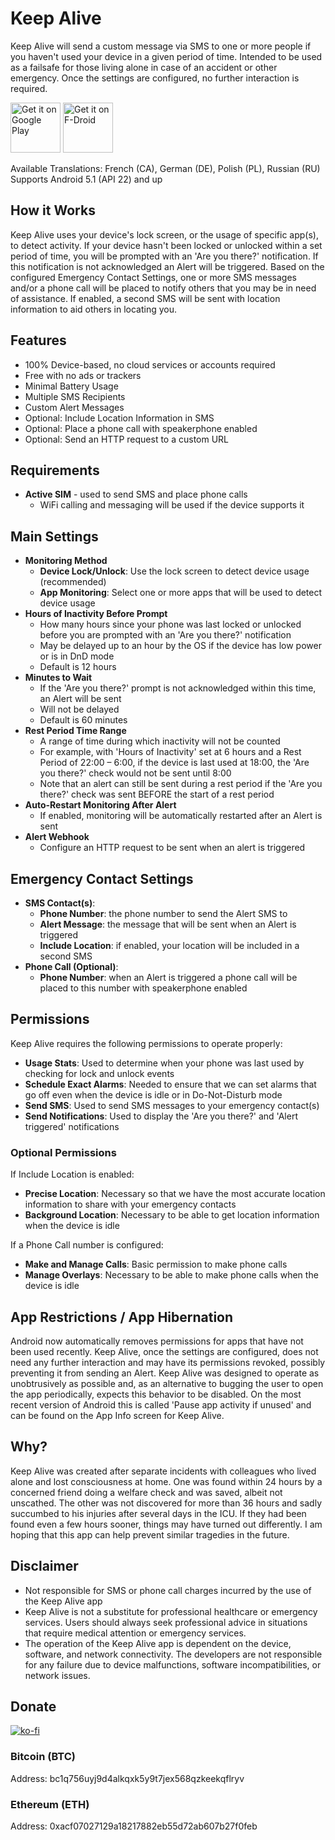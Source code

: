 # Keep Alive
Keep Alive will send a custom message via SMS to one or more people if you haven't used your device in a given period of time. 
Intended to be used as a failsafe for those living alone in case of an accident or other emergency.
Once the settings are configured, no further interaction is required.

[<img src="https://play.google.com/intl/en_us/badges/static/images/badges/en_badge_web_generic.png"
alt="Get it on Google Play"
height="80">](https://play.google.com/store/apps/details?id=io.keepalive.android)
[<img src="https://fdroid.gitlab.io/artwork/badge/get-it-on.png"
     alt="Get it on F-Droid"
     height="80">](https://f-droid.org/packages/io.keepalive.android/)

Available Translations: French (CA), German (DE), Polish (PL), Russian (RU)<br/>
Supports Android 5.1 (API 22) and up

## How it Works
  Keep Alive uses your device's lock screen, or the usage of specific app(s), to detect activity.
  If your device hasn't been locked or unlocked within a set period of time, you will be prompted with an 'Are you there?' notification.
  If this notification is not acknowledged an Alert will be triggered. Based on the configured Emergency Contact Settings, 
  one or more SMS messages and/or a phone call will be placed to notify others that you may be in need of assistance.
  If enabled, a second SMS will be sent with location information to aid others in locating you.

## Features
- 100% Device-based, no cloud services or accounts required
- Free with no ads or trackers
- Minimal Battery Usage
- Multiple SMS Recipients
- Custom Alert Messages
- Optional: Include Location Information in SMS
- Optional: Place a phone call with speakerphone enabled
- Optional: Send an HTTP request to a custom URL

## Requirements
  - **Active SIM** - used to send SMS and place phone calls
    - WiFi calling and messaging will be used if the device supports it

## Main Settings
- **Monitoring Method**
  - **Device Lock/Unlock**: Use the lock screen to detect device usage (recommended)
  - **App Monitoring**: Select one or more apps that will be used to detect device usage
- **Hours of Inactivity Before Prompt** 
  - How many hours since your phone was last locked or unlocked before you are prompted with an 'Are you there?' notification
  - May be delayed up to an hour by the OS if the device has low power or is in DnD mode
  - Default is 12 hours
- **Minutes to Wait**
  - If the 'Are you there?' prompt is not acknowledged within this time, an Alert will be sent
  - Will not be delayed
  - Default is 60 minutes
- **Rest Period Time Range**
  - A range of time during which inactivity will not be counted
  - For example, with 'Hours of Inactivity' set at 6 hours and a Rest Period of 22:00 – 6:00, if the device is last used at 18:00, the 'Are you there?' check would not be sent until 8:00  
  - Note that an alert can still be sent during a rest period if the 'Are you there?' check was sent BEFORE the start of a rest period
- **Auto-Restart Monitoring After Alert**
  - If enabled, monitoring will be automatically restarted after an Alert is sent
- **Alert Webhook**
  - Configure an HTTP request to be sent when an alert is triggered

## Emergency Contact Settings
- **SMS Contact(s)**:
  - **Phone Number**: the phone number to send the Alert SMS to
  - **Alert Message**: the message that will be sent when an Alert is triggered
  - **Include Location**: if enabled, your location will be included in a second SMS
- **Phone Call (Optional)**: 
  - **Phone Number**: when an Alert is triggered a phone call will be placed to this number with speakerphone enabled

## Permissions

Keep Alive requires the following permissions to operate properly:

* **Usage Stats**: Used to determine when your phone was last used by checking for lock and unlock events
* **Schedule Exact Alarms**: Needed to ensure that we can set alarms that go off even when the device is idle or in Do-Not-Disturb mode
* **Send SMS**: Used to send SMS messages to your emergency contact(s)
* **Send Notifications**: Used to display the 'Are you there?' and 'Alert triggered' notifications

### Optional Permissions
If Include Location is enabled:
* **Precise Location**: Necessary so that we have the most accurate location information to share with your emergency contacts
* **Background Location**: Necessary to be able to get location information when the device is idle

If a Phone Call number is configured:
* **Make and Manage Calls**: Basic permission to make phone calls
* **Manage Overlays**: Necessary to be able to make phone calls when the device is idle


## App Restrictions / App Hibernation 
Android now automatically removes permissions for apps that have not been used recently. 
Keep Alive, once the settings are configured, does not need any further interaction and may have its 
permissions revoked, possibly preventing it from sending an Alert. 
Keep Alive was designed to operate as unobtrusively as possible and, as an alternative to bugging the user to
open the app periodically, expects this behavior to be disabled. On the most recent version of Android this is called 
'Pause app activity if unused' and can be found on the App Info screen for Keep Alive. 


## Why?
Keep Alive was created after separate incidents with colleagues who lived alone and lost consciousness at home.
One was found within 24 hours by a concerned friend doing a welfare check and was saved, 
albeit not unscathed. The other was not discovered for more than 36 hours and sadly succumbed to his 
injuries after several days in the ICU. If they had been found even a few hours sooner, 
things may have turned out differently. I am hoping that this app can help prevent similar tragedies in the future.

## Disclaimer
- Not responsible for SMS or phone call charges incurred by the use of the Keep Alive app
- Keep Alive is not a substitute for professional healthcare or emergency services. Users should always seek
professional advice in situations that require medical attention or emergency services.
- The operation of the Keep Alive app is dependent on the device, software, and network connectivity. 
The developers are not responsible for any failure due to device malfunctions, software incompatibilities, or network issues.

## Donate

[![ko-fi](https://ko-fi.com/img/githubbutton_sm.svg)](https://ko-fi.com/keepalivedev)

### Bitcoin (BTC)
Address: bc1q756uyj9d4alkqxk5y9t7jex568qzkeekqflryv

### Ethereum (ETH)
Address: 0xacf07027129a18217882eb55d72ab607b27f0feb
